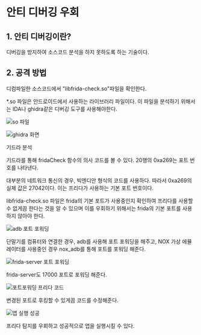 # 안티 디버깅 우회



## 1. 안티 디버깅이란?



디버깅을 방지하여 소스코드 분석을 하지 못하도록 하는 기술이다.



## 2. 공격 방법




디컴파일한 소스코드에서 "libfrida-check.so"파일을 확인한다.

*.so 파일은 안드로이드에서 사용하는 라이브러리 파일이다. 이 파일을 분석하기 위해서는 IDA나 ghidra같은 디버깅 도구를 사용해야한다.


![so 파일](https://user-images.githubusercontent.com/53963779/200975846-a569e0d0-dfce-42a3-a175-34b8ed9757ad.png)

![ghidra 화면](https://user-images.githubusercontent.com/53963779/200976776-42ec84c2-6797-4df3-a39a-f5a5175eb5e1.png)

기드라 분석

기드라를 통해 fridaCheck 함수의 의사 코드를 볼 수 있다. 20행의 0xa269는 포트 번호를 나타낸다.

대부분의 네트워크 통신의 경우, 빅엔디안 형식의 코드를 사용하다. 따라서 0xa269의 실제 값은 27042이다. 이는 프리다가 사용하는 기본 포트 번호이다.

libfrida-check.so 파일은 frida의 기본 포트가 사용중인지 확인하여 프리다를 사용할 수 없게끔 한다는 것을 알 수 있으며 이를 우회하기 위해서는 frida의 기본 포트를 사용하지 않아야 한다.

![adb 포트 포워딩](https://user-images.githubusercontent.com/53963779/200977079-35271620-98b1-4e59-bdc1-3e11d5ea4b04.png)

단말기를 컴퓨터와 연결한 경우, adb를 사용해 포트 포워딩을 해주고, NOX 가상 에뮬레이터를 사용중인 경우 nox_adb를 통해  포트를 포워딩 해준다.

![frida-server 포트 포워딩](https://user-images.githubusercontent.com/53963779/200977207-576d4b1c-f986-44c8-926b-210630ec9691.png)

frida-server도 17000 포트로 포워딩 해준다.

![포트포워딩 프리다 코드](https://user-images.githubusercontent.com/53963779/200977351-6a8e607b-3de8-4fcf-9944-fbf3d30b8355.png)

변경된 포트로 후킹할 수 있게끔 코드를 수정해준다.

![앱 실행 성공](https://user-images.githubusercontent.com/53963779/200977562-960b1f1e-f41f-4d43-8bdd-f050193041ee.png)

프리다 탐지를 우회하고 성공적으로 앱을 실행시킬 수 있다.



